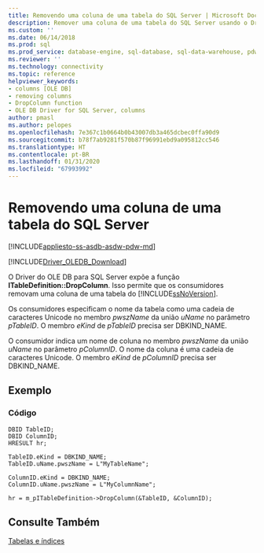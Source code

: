 ```yaml
---
title: Removendo uma coluna de uma tabela do SQL Server | Microsoft Docs
description: Remover uma coluna de uma tabela do SQL Server usando o Driver do OLE DB para SQL Server
ms.custom: ''
ms.date: 06/14/2018
ms.prod: sql
ms.prod_service: database-engine, sql-database, sql-data-warehouse, pdw
ms.reviewer: ''
ms.technology: connectivity
ms.topic: reference
helpviewer_keywords:
- columns [OLE DB]
- removing columns
- DropColumn function
- OLE DB Driver for SQL Server, columns
author: pmasl
ms.author: pelopes
ms.openlocfilehash: 7e367c1b0664b0b43007db3a465dcbec0ffa90d9
ms.sourcegitcommit: b78f7ab9281f570b87f96991ebd9a095812cc546
ms.translationtype: HT
ms.contentlocale: pt-BR
ms.lasthandoff: 01/31/2020
ms.locfileid: "67993992"
---
```

# <a name="removing-a-column-from-a-sql-server-table"></a>Removendo uma coluna de uma tabela do SQL Server
[!INCLUDE[appliesto-ss-asdb-asdw-pdw-md](../../../includes/appliesto-ss-asdb-asdw-pdw-md.md)]

[!INCLUDE[Driver_OLEDB_Download](../../../includes/driver_oledb_download.md)]

  O Driver do OLE DB para SQL Server expõe a função **ITableDefinition::DropColumn**. Isso permite que os consumidores removam uma coluna de uma tabela do [!INCLUDE[ssNoVersion](../../../includes/ssnoversion-md.md)].  
  
 Os consumidores especificam o nome da tabela como uma cadeia de caracteres Unicode no membro *pwszName* da união *uName* no parâmetro *pTableID*. O membro *eKind* de *pTableID* precisa ser DBKIND_NAME.  
  
 O consumidor indica um nome de coluna no membro *pwszName* da união *uName* no parâmetro *pColumnID*. O nome da coluna é uma cadeia de caracteres Unicode. O membro *eKind* de *pColumnID* precisa ser DBKIND_NAME.  
  
## <a name="example"></a>Exemplo  
  
### <a name="code"></a>Código  
  
```  
DBID TableID;  
DBID ColumnID;  
HRESULT hr;  
  
TableID.eKind = DBKIND_NAME;  
TableID.uName.pwszName = L"MyTableName";  
  
ColumnID.eKind = DBKIND_NAME;  
ColumnID.uName.pwszName = L"MyColumnName";  
  
hr = m_pITableDefinition->DropColumn(&TableID, &ColumnID);  
```  
  
## <a name="see-also"></a>Consulte Também  
 [Tabelas e índices](../../oledb/ole-db-tables-indexes/tables-and-indexes.md)  
  
  
